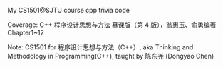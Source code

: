 My CS1501@SJTU course cpp trivia code

Coverage: C++ 程序设计思想与方法 慕课版（第 4 版），翁惠玉、俞勇编著 Chapter1~12

Note: CS1501 for 程序设计思想与方法（C++）, aka Thinking and Methodology in Programming(C++), taught by 陈东尧 (Dongyao Chen)
